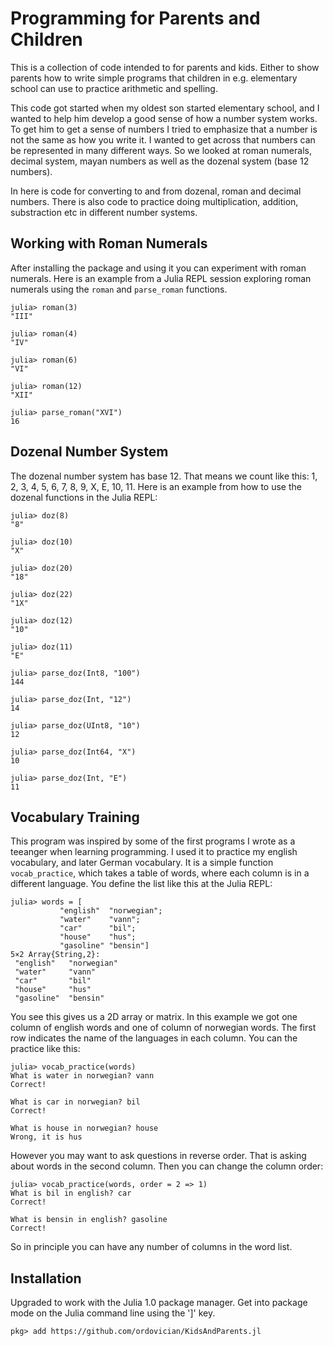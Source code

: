 # Programming for Parents and Children
This is a collection of code intended to for parents and kids. Either to show parents how to write simple programs that children in e.g. elementary school can use to practice arithmetic and spelling.

This code got started when my oldest son started elementary school, and I wanted to help him develop a good sense of how a number system works. To get him to get a sense of numbers I tried to emphasize that a number is not the same as how you write it. I wanted to get across that numbers can be represented in many different ways. So we looked at roman numerals, decimal system, mayan numbers as well as the dozenal system (base 12 numbers).

In here is code for converting to and from dozenal, roman and decimal numbers. There is also code to practice doing multiplication, addition, substraction etc in different number systems. 

## Working with Roman Numerals

After installing the package and using it you can experiment with roman numerals. Here is an example from a Julia REPL session exploring roman numerals using the `roman` and `parse_roman` functions.

    julia> roman(3)
    "III"

    julia> roman(4)
    "IV"

    julia> roman(6)
    "VI"

    julia> roman(12)
    "XII"

    julia> parse_roman("XVI")
    16
    
## Dozenal Number System
The dozenal number system has base 12. That means we count like this: 1, 2, 3, 4, 5, 6, 7, 8, 9, X, E, 10, 11. Here is an example from how to use the dozenal functions in the Julia REPL:

    julia> doz(8)
    "8"

    julia> doz(10)
    "X"

    julia> doz(20)
    "18"

    julia> doz(22)
    "1X"

    julia> doz(12)
    "10"

    julia> doz(11)
    "E"

    julia> parse_doz(Int8, "100")
    144

    julia> parse_doz(Int, "12")
    14

    julia> parse_doz(UInt8, "10")
    12

    julia> parse_doz(Int64, "X")
    10

    julia> parse_doz(Int, "E")
    11

## Vocabulary Training
This program was inspired by some of the first programs I wrote as a teeanger when learning programming. I used it to practice my english vocabulary, and later German vocabulary. It is a simple function `vocab_practice`, which takes a table of words, where each column is in a different language. You define the list like this at the Julia REPL:

    julia> words = [
               "english"  "norwegian";
               "water"    "vann";
               "car"      "bil";
               "house"    "hus";
               "gasoline" "bensin"]
    5×2 Array{String,2}:
     "english"   "norwegian"
     "water"     "vann"     
     "car"       "bil"      
     "house"     "hus"      
     "gasoline"  "bensin"
     
You see this gives us a 2D array or matrix. In this example we got one column of english words and one of column of norwegian words. The first row indicates the name of the languages in each column. You can the practice like this:

    julia> vocab_practice(words)
    What is water in norwegian? vann
    Correct!

    What is car in norwegian? bil
    Correct!

    What is house in norwegian? house
    Wrong, it is hus
    
However you may want to ask questions in reverse order. That is asking about words in the second column. Then you can change the column order:

    julia> vocab_practice(words, order = 2 => 1)
    What is bil in english? car
    Correct!

    What is bensin in english? gasoline
    Correct!
    
So in principle you can have any number of columns in the word list.


## Installation
Upgraded to work with the Julia 1.0 package manager. Get into package mode on the Julia command line using the ']' key.

    pkg> add https://github.com/ordovician/KidsAndParents.jl
    